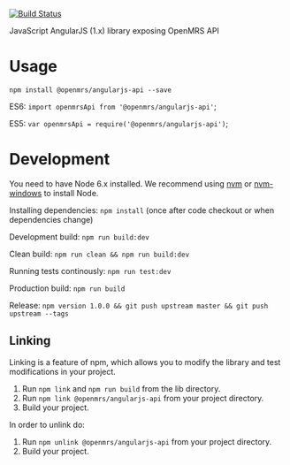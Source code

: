 [![Build Status](https://travis-ci.org/openmrs/openmrs-web-angularjs-api.svg?branch=master)](https://travis-ci.org/openmrs/openmrs-web-angularjs-api)

JavaScript AngularJS (1.x) library exposing OpenMRS API

# Usage

`npm install @openmrs/angularjs-api --save`

ES6: `import openmrsApi from '@openmrs/angularjs-api'`;

ES5: `var openmrsApi = require('@openmrs/angularjs-api')`;

# Development

You need to have Node 6.x installed. We recommend using [nvm](https://github.com/creationix/nvm) or [nvm-windows](https://github.com/coreybutler/nvm-windows) to install Node.

Installing dependencies: `npm install` (once after code checkout or when dependencies change)

Development build: `npm run build:dev`

Clean build: `npm run clean && npm run build:dev`

Running tests continously: `npm run test:dev`

Production build: `npm run build`

Release: `npm version 1.0.0 && git push upstream master && git push upstream --tags`

## Linking

Linking is a feature of npm, which allows you to modify the library and test modifications in your project.  
1) Run `npm link` and `npm run build` from the lib directory.
2) Run `npm link @openmrs/angularjs-api` from your project directory.
3) Build your project.

In order to unlink do:
1) Run `npm unlink @openmrs/angularjs-api` from your project directory.
2) Build your project.
